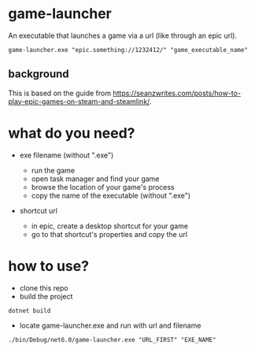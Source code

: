 # game-launcher
An executable that launches a game via a url (like through an epic url).
```
game-launcher.exe "epic.something://1232412/" "game_executable_name"
```

## background
This is based on the guide from https://seanzwrites.com/posts/how-to-play-epic-games-on-steam-and-steamlink/.

# what do you need?
- exe filename (without ".exe")
  - run the game
  - open task manager and find your game
  - browse the location of your game's process
  - copy the name of the executable (without ".exe")

- shortcut url
  - in epic, create a desktop shortcut for your game
  - go to that shortcut's properties and copy the url

# how to use?
- clone this repo
- build the project
```
dotnet build
```
- locate game-launcher.exe and run with url and filename
```
./bin/Debug/net6.0/game-launcher.exe "URL_FIRST" "EXE_NAME"
```
